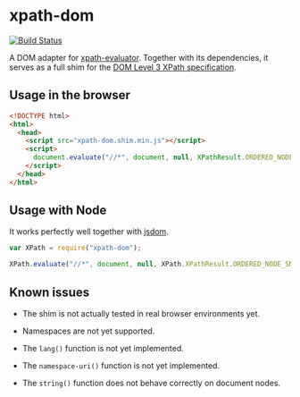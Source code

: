 # xpath-dom

[![Build Status](https://travis-ci.org/badeball/xpath-dom.svg?branch=master)](https://travis-ci.org/badeball/xpath-dom)

A DOM adapter for [xpath-evaluator][xpath-evaluator]. Together with its
dependencies, it serves as a full shim for the [DOM Level 3 XPath
specification][dom3-xpath].

[xpath-evaluator]: https://github.com/badeball/xpath-evaluator
[dom3-xpath]: http://www.w3.org/TR/DOM-Level-3-XPath/

## Usage in the browser

```html
<!DOCTYPE html>
<html>
  <head>
    <script src="xpath-dom.shim.min.js"></script>
    <script>
      document.evaluate("//*", document, null, XPathResult.ORDERED_NODE_SNAPSHOT_TYPE);
    </script>
  </head>
</html>
```

## Usage with Node

It works perfectly well together with [jsdom][jsdom].

[jsdom]: https://github.com/tmpvar/jsdom

```javascript
var XPath = require("xpath-dom");

XPath.evaluate("//*", document, null, XPath.XPathResult.ORDERED_NODE_SNAPSHOT_TYPE);
```

## Known issues

* The shim is not actually tested in real browser environments yet.

* Namespaces are not yet supported.

* The `lang()` function is not yet implemented.

* The `namespace-uri()` function is not yet implemented.

* The `string()` function does not behave correctly on document nodes.
